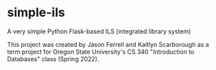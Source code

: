 # simple-ils
A very simple Python Flask-based ILS (integrated library system)

This project was created by Jason Ferrell and Kaitlyn Scarborough as a term project for Oregon State University's CS 340 "Introduction to Databases" class (Spring 2022).
